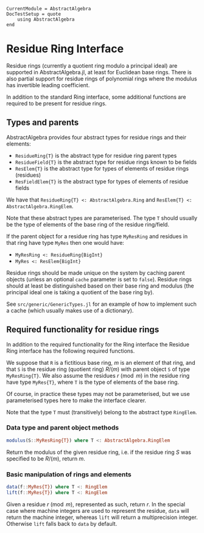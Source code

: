 ```@meta
CurrentModule = AbstractAlgebra
DocTestSetup = quote
    using AbstractAlgebra
end
```

# Residue Ring Interface

Residue rings (currently a quotient ring modulo a principal ideal) are
supported in AbstractAlgebra.jl, at least for Euclidean base rings. There is
also partial support for residue rings of polynomial rings where the modulus
has invertible leading coefficient.

In addition to the standard Ring interface, some additional functions are
required to be present for residue rings.

## Types and parents

AbstractAlgebra provides four abstract types for residue rings and their elements:

  * `ResidueRing{T}` is the abstract type for residue ring parent types
  * `ResidueField{T}` is the abstract type for residue rings known to be fields
  * `ResElem{T}` is the abstract type for types of elements of residue rings (residues)
  * `ResFieldElem{T}` is the abstract type for types of elements of residue fields

We have that `ResidueRing{T} <: AbstractAlgebra.Ring` and 
`ResElem{T} <: AbstractAlgebra.RingElem`.

Note that these abstract types are parameterised. The type `T` should usually be the type
of elements of the base ring of the residue ring/field.

If the parent object for a residue ring has type `MyResRing` and residues in that ring
have type `MyRes` then one would have:

  * `MyResRing <: ResidueRing{BigInt}`
  * `MyRes <: ResElem{BigInt}`

Residue rings should be made unique on the system by caching parent objects (unless
an optional `cache` parameter is set to `false`). Residue rings should at least be
distinguished based on their base ring and modulus (the principal ideal one is taking
a quotient of the base ring by).

See `src/generic/GenericTypes.jl` for an example of how to implement such a cache (which
usually makes use of a dictionary).

## Required functionality for residue rings

In addition to the required functionality for the Ring interface the Residue Ring
interface has the following required functions.

We suppose that `R` is a fictitious base ring, $m$ is an element of that ring, and that
`S` is the residue ring (quotient ring) $R/(m)$ with parent object `S` of type
`MyResRing{T}`. We also assume the residues $r \pmod{m}$ in the residue ring have type
`MyRes{T}`, where `T` is the type of elements of the base ring.

Of course, in practice these types may not be parameterised, but we use parameterised
types here to make the interface clearer.

Note that the type `T` must (transitively) belong to the abstract type `RingElem`.

### Data type and parent object methods

```julia
modulus(S::MyResRing{T}) where T <: AbstractAlgebra.RingElem
```

Return the modulus of the given residue ring, i.e. if the residue ring $S$ was specified
to be $R/(m)$, return $m$.

### Basic manipulation of rings and elements

```julia
data(f::MyRes{T}) where T <: RingElem
lift(f::MyRes{T}) where T <: RingElem
```

Given a residue $r \pmod{m}$, represented as such, return $r$. In the special
case where machine integers are used to represent the residue, `data` will
return the machine integer, whereas `lift` will return a multiprecision
integer. Otherwise `lift` falls back to `data` by default.

